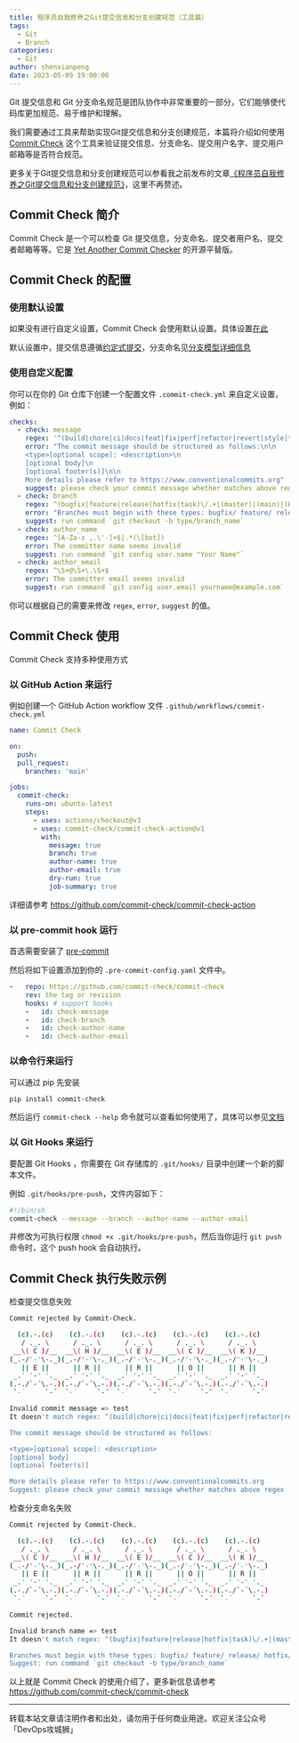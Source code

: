 ```yaml
---
title: 程序员自我修养之Git提交信息和分支创建规范（工具篇）
tags:
  - Git
  - Branch
categories:
  - Git
author: shenxianpeng
date: 2023-05-09 19:00:00
---
```


Git 提交信息和 Git 分支命名规范是团队协作中非常重要的一部分，它们能够使代码库更加规范、易于维护和理解。

我们需要通过工具来帮助实现Git提交信息和分支创建规范，本篇将介绍如何使用 [Commit Check](https://github.com/commit-check/commit-check) 这个工具来验证提交信息、分支命名、提交用户名字、提交用户邮箱等是否符合规范。

更多关于Git提交信息和分支创建规范可以参看我之前发布的文章[《程序员自我修养之Git提交信息和分支创建规范》](https://shenxianpeng.github.io/2020/09/commit-messages-specification/)，这里不再赘述。

## Commit Check 简介

Commit Check 是一个可以检查 Git 提交信息，分支命名、提交者用户名、提交者邮箱等等。它是 [Yet Another Commit Checker](https://docs.mohami.io/yet-another-commit-checker-yacc/) 的开源平替版。

## Commit Check 的配置

### 使用默认设置

如果没有进行自定义设置，Commit Check 会使用默认设置。具体设置[在此](https://github.com/commit-check/commit-check/blob/main/commit_check/__init__.py)

默认设置中，提交信息遵循[约定式提交](https://www.conventionalcommits.org/zh-hans/v1.0.0/)，分支命名见[分支模型详细信息](https://support.atlassian.com/bitbucket-cloud/docs/configure-a-projects-branching-model/)


### 使用自定义配置

你可以在你的 Git 仓库下创建一个配置文件 `.commit-check.yml` 来自定义设置，例如：

```yaml
checks:
  - check: message
    regex: '^(build|chore|ci|docs|feat|fix|perf|refactor|revert|style|test){1}(\([\w\-\.]+\))?(!)?: ([\w ])+([\s\S]*)|(Merge).*|(fixup!.*)'
    error: "The commit message should be structured as follows:\n\n
    <type>[optional scope]: <description>\n
    [optional body]\n
    [optional footer(s)]\n\n
    More details please refer to https://www.conventionalcommits.org"
    suggest: please check your commit message whether matches above regex
  - check: branch
    regex: ^(bugfix|feature|release|hotfix|task)\/.+|(master)|(main)|(HEAD)|(PR-.+)
    error: "Branches must begin with these types: bugfix/ feature/ release/ hotfix/ task/"
    suggest: run command `git checkout -b type/branch_name`
  - check: author_name
    regex: ^[A-Za-z ,.\'-]+$|.*(\[bot])
    error: The committer name seems invalid
    suggest: run command `git config user.name "Your Name"`
  - check: author_email
    regex: ^\S+@\S+\.\S+$
    error: The committer email seems invalid
    suggest: run command `git config user.email yourname@example.com`
```

你可以根据自己的需要来修改 `regex`, `error`, `suggest` 的值。

## Commit Check 使用

Commit Check 支持多种使用方式

### 以 GitHub Action 来运行

例如创建一个 GitHub Action workflow 文件 `.github/workflows/commit-check.yml`

```yaml
name: Commit Check

on:
  push:
  pull_request:
    branches: 'main'

jobs:
  commit-check:
    runs-on: ubuntu-latest
    steps:
      - uses: actions/checkout@v3
      - uses: commit-check/commit-check-action@v1
        with:
          message: true
          branch: true
          author-name: true
          author-email: true
          dry-run: true
          job-summary: true
```

详细请参考 https://github.com/commit-check/commit-check-action

### 以 pre-commit hook 运行

首选需要安装了 [pre-commit](https://pre-commit.com/#install)

然后将如下设置添加到你的 `.pre-commit-config.yaml` 文件中。

```yaml
-   repo: https://github.com/commit-check/commit-check
    rev: the tag or revision
    hooks: # support hooks
    -   id: check-message
    -   id: check-branch
    -   id: check-author-name
    -   id: check-author-email
```

### 以命令行来运行

可以通过 pip 先安装

```bash
pip install commit-check
```
然后运行 `commit-check --help` 命令就可以查看如何使用了，具体可以参见[文档](https://commit-check.github.io/commit-check/cli_args.html)

### 以 Git Hooks 来运行

要配置 Git Hooks ，你需要在 Git 存储库的 `.git/hooks/` 目录中创建一个新的脚本文件。

例如 `.git/hooks/pre-push`，文件内容如下：

```bash
#!/bin/sh
commit-check --message --branch --author-name --author-email
```
并修改为可执行权限 `chmod +x .git/hooks/pre-push`，然后当你运行 `git push` 命令时，这个 push hook 会自动执行。

## Commit Check 执行失败示例

检查提交信息失败

```bash
Commit rejected by Commit-Check.

  (c).-.(c)    (c).-.(c)    (c).-.(c)    (c).-.(c)    (c).-.(c)
   / ._. \      / ._. \      / ._. \      / ._. \      / ._. \
 __\( C )/__  __\( H )/__  __\( E )/__  __\( C )/__  __\( K )/__
(_.-/'-'\-._)(_.-/'-'\-._)(_.-/'-'\-._)(_.-/'-'\-._)(_.-/'-'\-._)
   || E ||      || R ||      || R ||      || O ||      || R ||
 _.' '-' '._  _.' '-' '._  _.' '-' '._  _.' '-' '._  _.' '-' '._
(.-./`-´\.-.)(.-./`-´\.-.)(.-./`-´\.-.)(.-./`-´\.-.)(.-./`-´\.-.)
 `-´     `-´  `-´     `-´  `-´     `-´  `-´     `-´  `-´     `-´

Invalid commit message => test
It doesn't match regex: ^(build|chore|ci|docs|feat|fix|perf|refactor|revert|style|test){1}(\([\w\-\.]+\))?(!)?: ([\w ])+([\s\S]*)

The commit message should be structured as follows:

<type>[optional scope]: <description>
[optional body]
[optional footer(s)]

More details please refer to https://www.conventionalcommits.org
Suggest: please check your commit message whether matches above regex
```

检查分支命名失败

```bash
Commit rejected by Commit-Check.

  (c).-.(c)    (c).-.(c)    (c).-.(c)    (c).-.(c)    (c).-.(c)
   / ._. \      / ._. \      / ._. \      / ._. \      / ._. \
 __\( C )/__  __\( H )/__  __\( E )/__  __\( C )/__  __\( K )/__
(_.-/'-'\-._)(_.-/'-'\-._)(_.-/'-'\-._)(_.-/'-'\-._)(_.-/'-'\-._)
   || E ||      || R ||      || R ||      || O ||      || R ||
 _.' '-' '._  _.' '-' '._  _.' '-' '._  _.' '-' '._  _.' '-' '._
(.-./`-´\.-.)(.-./`-´\.-.)(.-./`-´\.-.)(.-./`-´\.-.)(.-./`-´\.-.)
 `-´     `-´  `-´     `-´  `-´     `-´  `-´     `-´  `-´     `-´

Commit rejected.

Invalid branch name => test
It doesn't match regex: ^(bugfix|feature|release|hotfix|task)\/.+|(master)|(main)|(HEAD)|(PR-.+)

Branches must begin with these types: bugfix/ feature/ release/ hotfix/ task/
Suggest: run command `git checkout -b type/branch_name`
```


以上就是 Commit Check 的使用介绍了，更多新信息请参考 https://github.com/commit-check/commit-check

---

转载本站文章请注明作者和出处，请勿用于任何商业用途。欢迎关注公众号「DevOps攻城狮」
